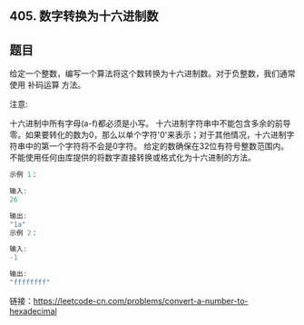 ## 405. 数字转换为十六进制数

## 题目

给定一个整数，编写一个算法将这个数转换为十六进制数。对于负整数，我们通常使用 补码运算 方法。

注意:

十六进制中所有字母(a-f)都必须是小写。
十六进制字符串中不能包含多余的前导零。如果要转化的数为0，那么以单个字符'0'来表示；对于其他情况，十六进制字符串中的第一个字符将不会是0字符。 
给定的数确保在32位有符号整数范围内。
不能使用任何由库提供的将数字直接转换或格式化为十六进制的方法。

```java
示例 1：

输入:
26

输出:
"1a"
示例 2：

输入:
-1

输出:
"ffffffff"
```


链接：https://leetcode-cn.com/problems/convert-a-number-to-hexadecimal